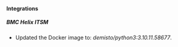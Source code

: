 #### Integrations
##### BMC Helix ITSM
- Updated the Docker image to: *demisto/python3:3.10.11.58677*.
